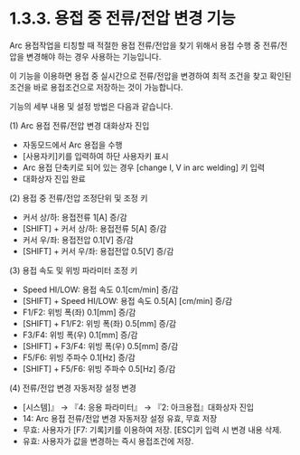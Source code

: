 ﻿# 1.3.3. 용접 중 전류/전압 변경 기능

Arc 용접작업을 티칭할 때 적절한 용접 전류/전압을 찾기 위해서 용접 수행 중 전류/전압을 변경해야 하는 경우 사용하는 기능입니다.

이 기능을 이용하면 용접 중 실시간으로 전류/전압을 변경하여 최적 조건을 찾고 확인된 조건을 바로 용접조건으로 저장하는 것이 가능합니다.

기능의 세부 내용 및 설정 방법은 다음과 같습니다.

(1)	Arc 용접 전류/전압 변경 대화상자 진입

- 자동모드에서 Arc 용접을 수행
- [사용자키]키를 입력하여 하단 사용자키 표시
- Arc 용접 단축키로 되어 있는 경우 [change I, V in arc welding] 키 입력
- 대화상자 진입 완료

(2)	용접 중 전류/전압 조정단위 및 조정 키
    
- 커서 상/하: 용접전류 1[A] 증/감
- [SHIFT] + 커서 상/하: 용접전류 5[A] 증/감
- 커서 우/좌: 용접전압 0.1[V] 증/감
- [SHIFT] + 커서 우/좌: 용접전압 0.5[V] 증/감

(3)	용접 속도 및 위빙 파라미터 조정 키
   
- Speed HI/LOW: 용접 속도 0.1[cm/min] 증/감
- [SHIFT] + Speed HI/LOW: 용접 속도 0.5[A] [cm/min] 증/감
- F1/F2: 위빙 폭(좌) 0.1[mm] 증/감
- [SHIFT] + F1/F2: 위빙 폭(좌) 0.5[mm] 증/감
- F3/F4: 위빙 폭(우) 0.1[mm] 증/감
- [SHIFT] + F3/F4: 위빙 폭(우) 0.5[mm] 증/감
- F5/F6: 위빙 주파수 0.1[Hz] 증/감
- [SHIFT] + F5/F6: 위빙 주파수 0.5[Hz] 증/감

(4)	전류/전압 변경 자동저장 설정 변경

- [시스템]』 → 『4: 응용 파라미터』 → 『2: 아크용접』대화상자 진입
- 14: Arc 용접 전류/전압 변경 자동저장 설정 유효, 무효 저장
- 무효: 사용자가 [F7: 기록]키를 이용하여 저장. [ESC]키 입력 시 변경 내용 삭제.
- 유효: 사용자가 값을 변경하는 즉시 용접조건에 저장.
